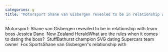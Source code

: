 ```yaml
---
categories: g
title: "Motorsport Shane van Gisbergen revealed to be in relationship with team boss Jessica Dane  New Zealand Herald"
---
```

Motorsport: Shane van Gisbergen revealed to be in relationship with team boss Jessica Dane&nbsp;&nbsp;New Zealand HeraldWhat are the rules when it comes to dating the boss?&nbsp;&nbsp;StuffBathurst champion SVG dating Supercars team owner&nbsp;&nbsp;Fox SportsShane van Gisbergen"s relationship with 